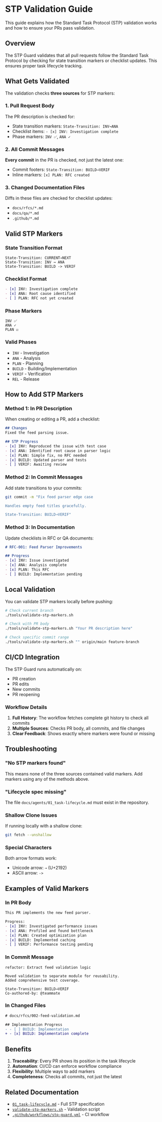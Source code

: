 # STP Validation Guide

This guide explains how the Standard Task Protocol (STP) validation works and how to ensure your PRs pass validation.

## Overview

The STP Guard validates that all pull requests follow the Standard Task Protocol by checking for state transition markers or checklist updates. This ensures proper task lifecycle tracking.

## What Gets Validated

The validation checks **three sources** for STP markers:

### 1. Pull Request Body
The PR description is checked for:
- State transition markers: `State-Transition: INV→ANA`
- Checklist items: `- [x] INV: Investigation complete`
- Phase markers: `INV ✅`, `ANA ✓`

### 2. All Commit Messages
**Every commit** in the PR is checked, not just the latest one:
- Commit footers: `State-Transition: BUILD→VERIF`
- Inline markers: `[x] PLAN: RFC created`

### 3. Changed Documentation Files
Diffs in these files are checked for checklist updates:
- `docs/rfcs/*.md`
- `docs/qa/*.md`
- `.github/*.md`

## Valid STP Markers

### State Transition Format
```
State-Transition: CURRENT→NEXT
State-Transition: INV → ANA
State-Transition: BUILD -> VERIF
```

### Checklist Format
```markdown
- [x] INV: Investigation complete
- [x] ANA: Root cause identified
- [ ] PLAN: RFC not yet created
```

### Phase Markers
```
INV ✅
ANA ✓
PLAN ☑
```

### Valid Phases
- `INV` - Investigation
- `ANA` - Analysis
- `PLAN` - Planning
- `BUILD` - Building/Implementation
- `VERIF` - Verification
- `REL` - Release

## How to Add STP Markers

### Method 1: In PR Description
When creating or editing a PR, add a checklist:

```markdown
## Changes
Fixed the feed parsing issue.

## STP Progress
- [x] INV: Reproduced the issue with test case
- [x] ANA: Identified root cause in parser logic
- [x] PLAN: Simple fix, no RFC needed
- [x] BUILD: Updated parser and tests
- [ ] VERIF: Awaiting review
```

### Method 2: In Commit Messages
Add state transitions to your commits:

```bash
git commit -m "Fix feed parser edge case

Handles empty feed titles gracefully.

State-Transition: BUILD→VERIF"
```

### Method 3: In Documentation
Update checklists in RFC or QA documents:

```markdown
# RFC-001: Feed Parser Improvements

## Progress
- [x] INV: Issue investigated
- [x] ANA: Analysis complete
- [x] PLAN: This RFC
- [ ] BUILD: Implementation pending
```

## Local Validation

You can validate STP markers locally before pushing:

```bash
# Check current branch
./tools/validate-stp-markers.sh

# Check with PR body
./tools/validate-stp-markers.sh "Your PR description here"

# Check specific commit range
./tools/validate-stp-markers.sh "" origin/main feature-branch
```

## CI/CD Integration

The STP Guard runs automatically on:
- PR creation
- PR edits
- New commits
- PR reopening

### Workflow Details

1. **Full History**: The workflow fetches complete git history to check all commits
2. **Multiple Sources**: Checks PR body, all commits, and file changes
3. **Clear Feedback**: Shows exactly where markers were found or missing

## Troubleshooting

### "No STP markers found"
This means none of the three sources contained valid markers. Add markers using any of the methods above.

### "Lifecycle spec missing"
The file `docs/agents/01_task-lifecycle.md` must exist in the repository.

### Shallow Clone Issues
If running locally with a shallow clone:
```bash
git fetch --unshallow
```

### Special Characters
Both arrow formats work:
- Unicode arrow: `→` (U+2192)
- ASCII arrow: `->`

## Examples of Valid Markers

### In PR Body
```markdown
This PR implements the new feed parser.

Progress:
- [x] INV: Investigated performance issues
- [x] ANA: Profiled and found bottleneck
- [x] PLAN: Created optimization plan
- [x] BUILD: Implemented caching
- [ ] VERIF: Performance testing pending
```

### In Commit Message
```
refactor: Extract feed validation logic

Moved validation to separate module for reusability.
Added comprehensive test coverage.

State-Transition: BUILD→VERIF
Co-authored-by: @teammate
```

### In Changed Files
```diff
# docs/rfcs/002-feed-validation.md

## Implementation Progress
- - [ ] BUILD: Implementation
+ - [x] BUILD: Implementation complete
```

## Benefits

1. **Traceability**: Every PR shows its position in the task lifecycle
2. **Automation**: CI/CD can enforce workflow compliance
3. **Flexibility**: Multiple ways to add markers
4. **Completeness**: Checks all commits, not just the latest

## Related Documentation

- [`01_task-lifecycle.md`](./01_task-lifecycle.md) - Full STP specification
- [`validate-stp-markers.sh`](../../tools/validate-stp-markers.sh) - Validation script
- [`.github/workflows/stp-guard.yml`](../../.github/workflows/stp-guard.yml) - CI workflow